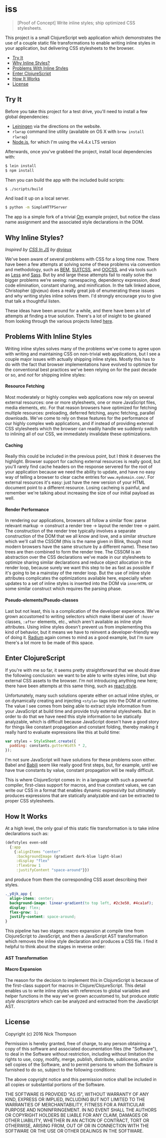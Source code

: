 # iss
> [Proof of Concept] Write inline styles; ship optimized CSS stylesheets.

This project is a small ClojureScript web application which demonstrates the use of
a couple static file transformations to enable writing inline styles in your application,
but delivering CSS stylesheets to the browser.

* [Try It](#try-it)
* [Why Inline Styles?](#why-inline-styles)
* [Problems With Inline Styles](#problems-with-inline-styles)
* [Enter ClojureScript](#enter-clojurescript)
* [How It Works](#how-it-works)
* [License](#license)

## Try It

Before you take this project for a test drive, you'll need to install a few global dependencies:

* [Leiningen](http://leiningen.org/) via the directions on the website.
* `rlwrap` command line utility (available on OS X with `brew install rlwrap`)
* [Node.js](https://nodejs.org/en/blog/release/v4.4.0/), for which I'm using the v4.4.x LTS version

Afterwards, once you've grabbed the project, install local dependencies with:

```bash
$ lein install
$ npm install
```

Then you can build the app with the included build scripts:

```bash
$ ./scripts/build
```

And load it up on a local server.
```bash
$ python -m SimpleHTTPServer
```

The app is a simple fork of a trivial [Om](https://github.com/omcljs/om/) example project, but notice
the class name assignment and the associated style declarations in the DOM.

## Why Inline Styles?
*Inspired by [CSS In JS](http://blog.vjeux.com/2014/javascript/react-css-in-js-nationjs.html) by [@vjeux](https://github.com/vjeux)*

We've been aware of several problems with CSS for a long time now. There have been a few attempts at solving some of
these problems via convention and methodology, such as [BEM](http://getbem.com/), [SUITCSS](https://suitcss.github.io/),
and [OOCSS](https://github.com/stubbornella/oocss), and via tools such as [Less](http://lesscss.org/) and 
[Sass](http://sass-lang.com/). But by and large these attempts fail to really solve the bigger problems we're seeing:
namespacing, dependency expression, dead code elimination, constant sharing, and minification. In the talk linked above,
Christopher (@vjeux) does a really great job of enumerating these issues and why writing styles inline solves them. I'd
strongly encourage you to give that talk a thoughtful listen.

These ideas have been around for a while, and there have been a lot of attempts at finding a true solution. There's a lot
of insight to be gleaned from looking through the various projects listed 
[here](https://github.com/FormidableLabs/radium/tree/master/docs/comparison).

## Problems With Inline Styles

Writing inline styles solves many of the problems we've come to agree upon with writing and maintaining CSS on
non-trivial web applications, but I see a couple major issues with actually shipping inline styles. Mostly this
has to do with the fact that browser implementations have evolved to optimize for the conventional best practices
we've been relying on for the past decade or so, and *not* for shipping inline styles:

#### Resource Fetching
Most moderately or highly complex web applications now rely on several external resources: one or more stylesheets,
one or more JavaScript files, media elements, etc. For that reason browsers have optimized for fetching multiple
resources: preloading, deferred fetching, async fetching, parallel downloads. We've come to rely on these features
for the performance of our highly complex web applications, and if instead of providing external CSS stylesheets which
the browser can readily handle we suddenly switch to inlining all of our CSS, we immediately invalidate these
optimizations.

#### Caching
Really this could be included in the previous point, but I think it deserves the highlight. Browser support for caching
external resources is really good, but you'll rarely find cache headers on the response servered for the root of your
application because we need the ability to update, and have no easy way of telling a browser to clear cache entries for
`www.mydomain.com/`. For external resources it's easy: just have the new version of your HTML document point to a
different resource. Losing cacheing is painful, and remember we're talking about increasing the size of our initial
payload as well.

#### Render Performance
In rendering our applications, browsers all follow a similar flow: parse relevant markup -> construct a render tree ->
layout the render tree -> paint. The construction of the render tree typically involves a separate construction of
the DOM that we all know and love, and a similar structure which we'll call the CSSOM (this is the name given in Blink,
though most modern browsers have the same structure by a different name). These two trees are then combined to form
the render tree. The CSSOM is an abstraction over the CSS declarations we've made in our stylesheets to optimize sharing
similar declarations and reduce object allocation in the render loop, because surely we want this step to be as fast as
possible if it's going to be a mainstay of the render loop. But the use of inline style attributes complicates the
optimizations available here, especially when updates to a set of inline styles is inserted into the DOM via `innerHTML`
or some similar construct which requires the parsing phase.

#### Pseudo-elements/Pseudo-classes
Last but not least, this is a complication of the developer experience. We've grown accustomed to writing selectors which
make liberal user of `:hover` classes, `:after` elements, etc., which aren't available as inline style attributes.
Using inline styles doesn't prevent us from implementing this kind of behavior, but it means we have to reinvent a 
developer-friendly way of doing it. [Radium](https://github.com/FormidableLabs/radium) again comes to mind as a good 
example, but I'm sure there's a lot more to be made of this space.

## Enter ClojureScript

If you're with me so far, it seems pretty straightforward that we should draw the following conclusion: we want to be able
to write styles inline, but ship external CSS assets to the browser. I'm not introducing anything new here; there have 
been attempts at this same thing, such as [react-style](https://github.com/js-next/react-style).

Unfortunately, many such solutions operate either on actual inline styles, or on dynamically creating and injecting
`<style>` tags into the DOM at runtime. The value I see comes from being able to extract style information from your
JavaScript at build time and provide truly external stylesheets. But in order to do that we have need this style
information to be statically analyzable, which is difficult because JavaScript doesn't have a good story for things like
constant propagation and constant folding, thereby making it really hard to evaluate expressions like this at build time:

```js
var styles = StyleSheet.create({
  padding: constants.gutterWidth * 2,
});
```

I'm not sure JavaScript will have solutions for these problems soon either. Babel and 
[Babili](https://babeljs.io/blog/2016/08/30/babili) seem like really good first steps, but, for example, until we
have true constants by value, constant propagation will be really difficult.

This is where ClojureScript comes in: in a language with such a powerful compiler, first-class support for macros,
and true constant values, we can write our CSS in a format that enables dynamic expressivity but ultimately produces
expressions that are statically analyzable and can be extracted to proper CSS stylesheets.

## How It Works

At a high level, the only goal of this static file transformation is to take inline declarations such as:

```clojure
(defstyles even-odd
  {:app
    {:alignItems "center"
     :backgroundImage (gradient dark-blue light-blue)
     :display "flex"
     :flexGrow 1
     :justifyContent "space-around"}})
```

and produce from them the corresponding CSS asset describing their styles.

```css
._y8jk_app {
  align-items: center;
  background-image: linear-gradient(to top left, #2c3e50, #4ca1af);
  display: flex;
  flex-grow: 1;
  justify-content: space-around;
}
```

This pipeline has two stages: macro expansion at compile time from ClojureScript to JavaScript, and then a JavaScript AST
transformation which removes the inline style declaration and produces a CSS file. I find it helpful to think about the
stages in reverse order:

#### AST Transformation

#### Macro Expansion

The reason for the decision to implement this in ClojureScript is because of the first-class support for macros in
Clojure/ClojureScript. This detail enables us to write inline styles with references to global variables and helper
functions in the way we've grown accustomed to, but produce *static style descriptors* which can be analyzed and extracted
from the JavaScript AST.

## License

Copyright (c) 2016 Nick Thompson

Permission is hereby granted, free of charge, to any person
obtaining a copy of this software and associated documentation
files (the "Software"), to deal in the Software without
restriction, including without limitation the rights to use,
copy, modify, merge, publish, distribute, sublicense, and/or sell
copies of the Software, and to permit persons to whom the
Software is furnished to do so, subject to the following
conditions:

The above copyright notice and this permission notice shall be
included in all copies or substantial portions of the Software.

THE SOFTWARE IS PROVIDED "AS IS", WITHOUT WARRANTY OF ANY KIND,
EXPRESS OR IMPLIED, INCLUDING BUT NOT LIMITED TO THE WARRANTIES
OF MERCHANTABILITY, FITNESS FOR A PARTICULAR PURPOSE AND
NONINFRINGEMENT. IN NO EVENT SHALL THE AUTHORS OR COPYRIGHT
HOLDERS BE LIABLE FOR ANY CLAIM, DAMAGES OR OTHER LIABILITY,
WHETHER IN AN ACTION OF CONTRACT, TORT OR OTHERWISE, ARISING
FROM, OUT OF OR IN CONNECTION WITH THE SOFTWARE OR THE USE OR
OTHER DEALINGS IN THE SOFTWARE.
